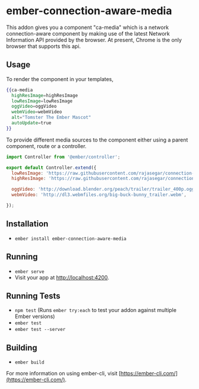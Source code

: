 # ember-connection-aware-media

This addon gives you a component "ca-media" which is a network connection-aware component by 
making use of the latest Network Information API provided by the browser.
At present, Chrome is the only browser that supports this api.


## Usage

To render the component in your templates,

```hbs
{{ca-media
  highResImage=highResImage
  lowResImage=lowResImage
  oggVideo=oggVideo
  webmVideo=webmVideo
  alt="Tomster The Ember Mascot"
  autoUpdate=true
}}
```

To provide different media sources to the component either using a parent component, route or a controller.

```js
import Controller from '@ember/controller';

export default Controller.extend({
  lowResImage: 'https://raw.githubusercontent.com/rajasegar/connection-aware-ember/master/public/assets/img/Tomster-Logo-lowRes.png',
  highResImage: 'https://raw.githubusercontent.com/rajasegar/connection-aware-ember/master/public/assets/img/Tomster-Logo.png',

  oggVideo: 'http://download.blender.org/peach/trailer/trailer_400p.ogg',
  webmVideo: 'http://dl3.webmfiles.org/big-buck-bunny_trailer.webm',

});
```
## Installation

* `ember install ember-connection-aware-media`

## Running

* `ember serve`
* Visit your app at [http://localhost:4200](http://localhost:4200).

## Running Tests

* `npm test` (Runs `ember try:each` to test your addon against multiple Ember versions)
* `ember test`
* `ember test --server`

## Building

* `ember build`

For more information on using ember-cli, visit [https://ember-cli.com/](https://ember-cli.com/).
